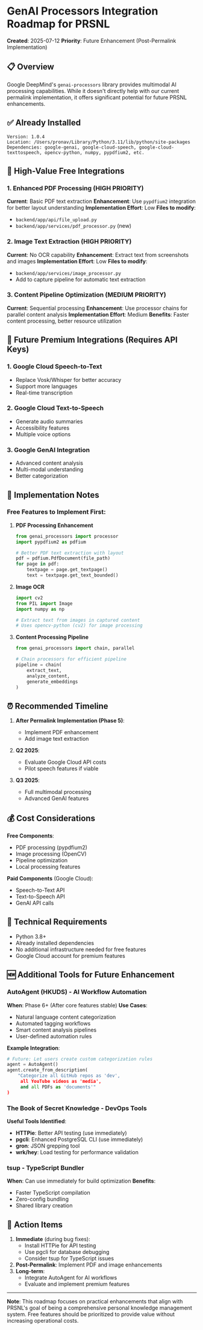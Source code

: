 # GenAI Processors Integration Roadmap for PRSNL

**Created**: 2025-07-12
**Priority**: Future Enhancement (Post-Permalink Implementation)

## 📋 Overview

Google DeepMind's `genai-processors` library provides multimodal AI processing capabilities. While it doesn't directly help with our current permalink implementation, it offers significant potential for future PRSNL enhancements.

## ✅ Already Installed

```
Version: 1.0.4
Location: /Users/pronav/Library/Python/3.11/lib/python/site-packages
Dependencies: google-genai, google-cloud-speech, google-cloud-texttospeech, opencv-python, numpy, pypdfium2, etc.
```

## 🎯 High-Value Free Integrations

### 1. **Enhanced PDF Processing** (HIGH PRIORITY)
**Current**: Basic PDF text extraction
**Enhancement**: Use `pypdfium2` integration for better layout understanding
**Implementation Effort**: Low
**Files to modify**: 
- `backend/app/api/file_upload.py`
- `backend/app/services/pdf_processor.py` (new)

### 2. **Image Text Extraction** (HIGH PRIORITY)
**Current**: No OCR capability
**Enhancement**: Extract text from screenshots and images
**Implementation Effort**: Low
**Files to modify**:
- `backend/app/services/image_processor.py`
- Add to capture pipeline for automatic text extraction

### 3. **Content Pipeline Optimization** (MEDIUM PRIORITY)
**Current**: Sequential processing
**Enhancement**: Use processor chains for parallel content analysis
**Implementation Effort**: Medium
**Benefits**: Faster content processing, better resource utilization

## 🚀 Future Premium Integrations (Requires API Keys)

### 1. **Google Cloud Speech-to-Text**
- Replace Vosk/Whisper for better accuracy
- Support more languages
- Real-time transcription

### 2. **Google Cloud Text-to-Speech**
- Generate audio summaries
- Accessibility features
- Multiple voice options

### 3. **Google GenAI Integration**
- Advanced content analysis
- Multi-modal understanding
- Better categorization

## 📝 Implementation Notes

### Free Features to Implement First:
1. **PDF Processing Enhancement**
   ```python
   from genai_processors import processor
   import pypdfium2 as pdfium
   
   # Better PDF text extraction with layout
   pdf = pdfium.PdfDocument(file_path)
   for page in pdf:
       textpage = page.get_textpage()
       text = textpage.get_text_bounded()
   ```

2. **Image OCR**
   ```python
   import cv2
   from PIL import Image
   import numpy as np
   
   # Extract text from images in captured content
   # Uses opencv-python (cv2) for image processing
   ```

3. **Content Processing Pipeline**
   ```python
   from genai_processors import chain, parallel
   
   # Chain processors for efficient pipeline
   pipeline = chain(
       extract_text,
       analyze_content,
       generate_embeddings
   )
   ```

## ⏰ Recommended Timeline

1. **After Permalink Implementation (Phase 5)**:
   - Implement PDF enhancement
   - Add image text extraction

2. **Q2 2025**:
   - Evaluate Google Cloud API costs
   - Pilot speech features if viable

3. **Q3 2025**:
   - Full multimodal processing
   - Advanced GenAI features

## 💰 Cost Considerations

**Free Components**:
- PDF processing (pypdfium2)
- Image processing (OpenCV)
- Pipeline optimization
- Local processing features

**Paid Components** (Google Cloud):
- Speech-to-Text API
- Text-to-Speech API
- GenAI API calls

## 🔧 Technical Requirements

- Python 3.8+
- Already installed dependencies
- No additional infrastructure needed for free features
- Google Cloud account for premium features

## 🆕 Additional Tools for Future Enhancement

### AutoAgent (HKUDS) - AI Workflow Automation
**When**: Phase 6+ (After core features stable)
**Use Cases**:
- Natural language content categorization
- Automated tagging workflows
- Smart content analysis pipelines
- User-defined automation rules

**Example Integration**:
```python
# Future: Let users create custom categorization rules
agent = AutoAgent()
agent.create_from_description(
    "Categorize all GitHub repos as 'dev', 
     all YouTube videos as 'media', 
     and all PDFs as 'documents'"
)
```

### The Book of Secret Knowledge - DevOps Tools
**Useful Tools Identified**:
- **HTTPie**: Better API testing (use immediately)
- **pgcli**: Enhanced PostgreSQL CLI (use immediately)
- **gron**: JSON grepping tool
- **wrk/hey**: Load testing for performance validation

### tsup - TypeScript Bundler
**When**: Can use immediately for build optimization
**Benefits**:
- Faster TypeScript compilation
- Zero-config bundling
- Shared library creation

## 📌 Action Items

1. **Immediate** (during bug fixes): 
   - Install HTTPie for API testing
   - Use pgcli for database debugging
   - Consider tsup for TypeScript issues
2. **Post-Permalink**: Implement PDF and image enhancements
3. **Long-term**: 
   - Integrate AutoAgent for AI workflows
   - Evaluate and implement premium features

---

**Note**: This roadmap focuses on practical enhancements that align with PRSNL's goal of being a comprehensive personal knowledge management system. Free features should be prioritized to provide value without increasing operational costs.